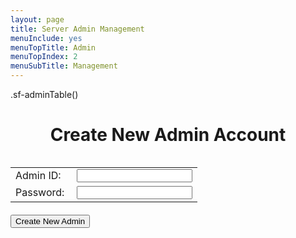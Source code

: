 ```yaml
---
layout: page
title: Server Admin Management
menuInclude: yes
menuTopTitle: Admin
menuTopIndex: 2
menuSubTitle: Management
---
```

<div class="center-content">.sf-adminTable()</div>
<h1 style="text-align: center;">Create New Admin Account</h1>
<form action="/serveradmin/sfcommand/CreateAdmin" method="post">
	<div style="display:flex; flex-direction:column; justify-content:center;">
		<table class="centered outlined-table table-cell-margins">
			<tr>
				<td>
					<span style="margin-top: 4px; margin-right: 4px">Admin ID: </span>
				</td>
				<td>
					<input type="text" name="ID" value="" style="text-align:center;">
				</td>
			</tr>
			<tr>
				<td>
					<span style="margin-top: 4px; margin-right: 4px">Password: </span>
				</td>
				<td>
					<input type="text" name="Password" value="" style="text-align:center;">
				</td>
			</tr>
		</table>
		<div class="center-content">
			<div style="margin-top: 4px;">
				<input type="submit" value="Create New Admin">
			</div>
		</div>
	</div>
</form>
